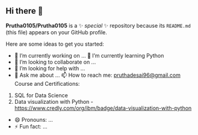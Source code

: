 ## Hi there 👋
**Prutha0105/Prutha0105** is a ✨ _special_ ✨ repository because its `README.md` (this file) appears on your GitHub profile.

Here are some ideas to get you started:

- 🔭 I’m currently working on ...
🌱 I’m currently learning Python
- 👯 I’m looking to collaborate on ...
- 🤔 I’m looking for help with ...
- 💬 Ask me about ...
📫 How to reach me: pruthadesai96@gmail.com
Course and Certifications:
1. SQL for Data Science
2. Data visualization with Python - https://www.credly.com/org/ibm/badge/data-visualization-with-python
- 😄 Pronouns: ...
- ⚡ Fun fact: ...
